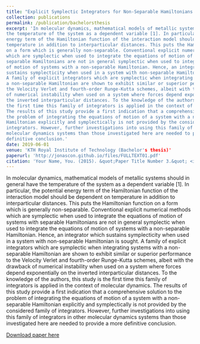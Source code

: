 ```yaml
---
title: "Explicit Symplectic Integrators for Non-Separable Hamiltonians in Molecular Dynamics"
collection: publications
permalink: /publication/bachelorsthesis
excerpt: 'In molecular dynamics, mathematical models of metallic systems should in general have
the temperature of the system as a dependent variable [1]. In particular, the potential
energy term of the Hamiltonian function of the interaction model should be dependent on
temperature in addition to interparticular distances. This puts the Hamiltonian function
on a form which is generally non-separable. Conventional explicit numerical methods
which are symplectic when used to integrate the equations of motion of systems with
separable Hamiltonians are not in general symplectic when used to integrate the equations
of motion of systems with a non-separable Hamiltonian. Hence, an integrator which
sustains symplecticity when used in a system with non-separable Hamiltonian is sought.
A family of explicit integrators which are symplectic when integrating systems with
a non-separable Hamiltonian are shown to exhibit similar or superior performance to
the Velocity Verlet and fourth-order Runge-Kutta schemes, albeit with the drawback
of numerical instability when used on a system where forces depend exponentially on
the inverted interparticular distances. To the knowledge of the authors, this study is
the first time this family of integrators is applied in the context of molecular dynamics.
The results of this study provide a first indication that a comprehensive solution to
the problem of integrating the equations of motion of a system with a non-separable
Hamiltonian explicitly and symplectically is not provided by the considered family of
integrators. However, further investigations into using this family of integrators in other
molecular dynamics systems than those investigated here are needed to provide a more
definitive conclusion.'
date: 2019-06-01
venue: 'KTH Royal Institute of Technology (Bachelor's thesis)'
paperurl: 'http://jonascon.github.io/files/FULLTEXT01.pdf'
citation: 'Your Name, You. (2015). &quot;Paper Title Number 3.&quot; <i>Journal 1</i>. 1(3).'
---
```

In molecular dynamics, mathematical models of metallic systems should in general have
the temperature of the system as a dependent variable [1]. In particular, the potential
energy term of the Hamiltonian function of the interaction model should be dependent on
temperature in addition to interparticular distances. This puts the Hamiltonian function
on a form which is generally non-separable. Conventional explicit numerical methods
which are symplectic when used to integrate the equations of motion of systems with
separable Hamiltonians are not in general symplectic when used to integrate the equations
of motion of systems with a non-separable Hamiltonian. Hence, an integrator which
sustains symplecticity when used in a system with non-separable Hamiltonian is sought.
A family of explicit integrators which are symplectic when integrating systems with
a non-separable Hamiltonian are shown to exhibit similar or superior performance to
the Velocity Verlet and fourth-order Runge-Kutta schemes, albeit with the drawback
of numerical instability when used on a system where forces depend exponentially on
the inverted interparticular distances. To the knowledge of the authors, this study is
the first time this family of integrators is applied in the context of molecular dynamics.
The results of this study provide a first indication that a comprehensive solution to
the problem of integrating the equations of motion of a system with a non-separable
Hamiltonian explicitly and symplectically is not provided by the considered family of
integrators. However, further investigations into using this family of integrators in other
molecular dynamics systems than those investigated here are needed to provide a more
definitive conclusion.

[Download paper here](http://jonascon.github.io/files/FULLTEXT01.pdf)
